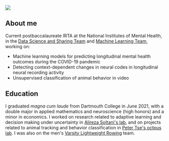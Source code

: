 ![](https://komarev.com/ghpvc/?username=carlwharris)

## About me

Current postbaccalaureate IRTA at the National Institutes of Mental Health, in the [Data Science and Sharing Team](https://cmn.nimh.nih.gov/dsst) and [Machine Learning Team](https://cmn.nimh.nih.gov/mlt), working on:

* Machine learning models for predicting longitudinal mental health outcomes during the COVID-19 pandemic
* Detecting context-dependent changes in neural codes in longitudinal neural recording activity
* Unsupervised classification of animal behavior in video


## Education

I graduated *magna cum laude* from Dartmouth College in June 2021, with a double major in applied mathematics and neuroscience (high honors) and a minor in economics. I worked on research related to adaptive learning and decision making under uncertainty in [Alireza Soltani's lab](http://ccnl.dartmouth.edu/), and on projects related to animal tracking and behavior classification in [Peter Tse's octpus lab](https://sites.dartmouth.edu/peter/). I was also on the men's [Varsity Lightweight Rowing](https://dartmouthsports.com/sports/rowing) team.
